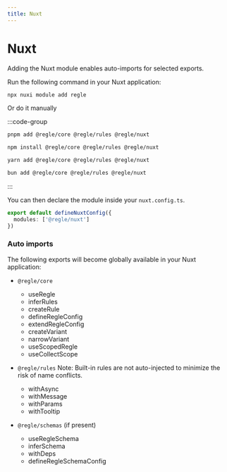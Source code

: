 ```yaml
---
title: Nuxt
---
```



# Nuxt <span data-title="nuxt"></span>

Adding the Nuxt module enables auto-imports for selected exports.

Run the following command in your Nuxt application:

```bash
npx nuxi module add regle
```

Or do it manually

:::code-group
<!-- ```bash [nuxt]
npx nuxi module add regle
``` -->
```sh [pnpm]
pnpm add @regle/core @regle/rules @regle/nuxt
```

```sh [npm]
npm install @regle/core @regle/rules @regle/nuxt
```

```sh [yarn]
yarn add @regle/core @regle/rules @regle/nuxt
```

```sh [bun]
bun add @regle/core @regle/rules @regle/nuxt
```
:::

You can then declare the module inside your `nuxt.config.ts`.

```ts [nuxt.config.ts]
export default defineNuxtConfig({
  modules: ['@regle/nuxt']
})
```

### Auto imports

The following exports will become globally available in your Nuxt application:

- `@regle/core`
  - useRegle 
  - inferRules
  - createRule
  - defineRegleConfig
  - extendRegleConfig
  - createVariant
  - narrowVariant
  - useScopedRegle
  - useCollectScope
  
- `@regle/rules` Note: Built-in rules are not auto-injected to minimize the risk of name conflicts.
  - withAsync
  - withMessage
  - withParams
  - withTooltip
  
- `@regle/schemas` (if present)
  - useRegleSchema
  - inferSchema
  - withDeps
  - defineRegleSchemaConfig

